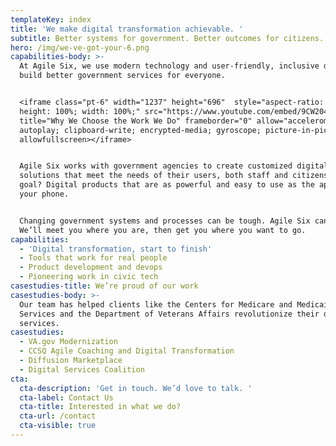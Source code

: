 ```yaml
---
templateKey: index
title: 'We make digital transformation achievable. '
subtitle: Better systems for government. Better outcomes for citizens.
hero: /img/we-ve-got-your-6.png
capabilities-body: >-
  At Agile Six, we use modern technology and user-friendly, inclusive design to
  build better government services for everyone. 


  <iframe class="pt-6" width="1237" height="696"  style="aspect-ratio: 16 / 9;
  height: 100%; width: 100%;" src="https://www.youtube.com/embed/9CW204239Es"
  title="Why We Choose the Work We Do" frameborder="0" allow="accelerometer;
  autoplay; clipboard-write; encrypted-media; gyroscope; picture-in-picture"
  allowfullscreen></iframe>


  Agile Six works with government agencies to create customized digital
  solutions that meet the needs of their users, both staff and citizens. The end
  goal? Digital products that are as powerful and easy to use as the apps on
  your phone.


  Changing government systems and processes can be tough. Agile Six can help.
  We’ll meet you where you are, then get you where you want to go.
capabilities:
  - 'Digital transformation, start to finish'
  - Tools that work for real people
  - Product development and devops
  - Pioneering work in civic tech
casestudies-title: We’re proud of our work
casestudies-body: >-
  Our team has helped clients like the Centers for Medicare and Medicaid
  Services and the Department of Veterans Affairs revolutionize their digital
  services.
casestudies:
  - VA.gov Modernization
  - CCSQ Agile Coaching and Digital Transformation
  - Diffusion Marketplace
  - Digital Services Coalition
cta:
  cta-description: 'Get in touch. We’d love to talk. '
  cta-label: Contact Us
  cta-title: Interested in what we do?
  cta-url: /contact
  cta-visible: true
---
```


